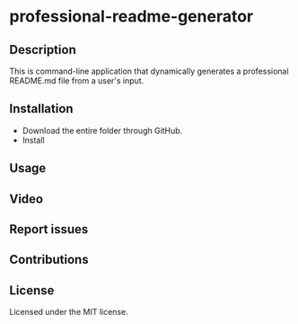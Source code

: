 # professional-readme-generator

## Description

This is command-line application that dynamically generates a professional README.md file from a user's input.

## Installation

 * Download the entire folder through GitHub.
 * Install 

## Usage

## Video

## Report issues

## Contributions

## License

Licensed under the MIT license.
